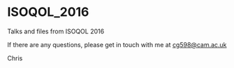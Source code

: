 # ISOQOL_2016
Talks and files from ISOQOL 2016

If there are any questions, please get in touch with me at cg598@cam.ac.uk

Chris 
